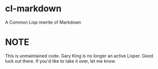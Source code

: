 # cl-markdown
A Common Lisp rewrite of Markdown


# NOTE

This is unmaintained code. Gary King is no longer an active Lisper. Good luck out there. If you'd like to take it over, let me know.
